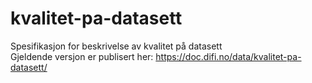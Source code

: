 # kvalitet-pa-datasett
Spesifikasjon for beskrivelse av kvalitet på datasett  
Gjeldende versjon er publisert her: https://doc.difi.no/data/kvalitet-pa-datasett/
